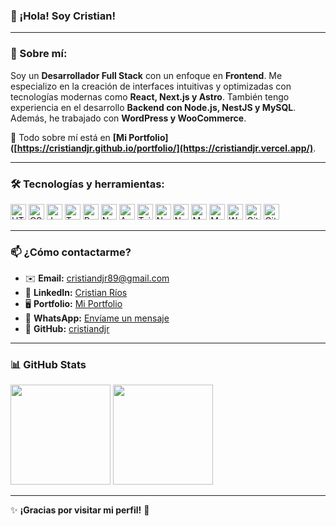 ### 👋 ¡Hola! Soy Cristian!

---

### 🚀 Sobre mí:

Soy un **Desarrollador Full Stack** con un enfoque en **Frontend**. Me especializo en la creación de interfaces intuitivas y optimizadas con tecnologías modernas como **React, Next.js y Astro**. También tengo experiencia en el desarrollo **Backend con Node.js, NestJS y MySQL**. Además, he trabajado con **WordPress y WooCommerce**.

📌 Todo sobre mí está en **[Mi Portfolio]([https://cristiandjr.github.io/portfolio/](https://cristiandjr.vercel.app/)**.

---

### 🛠️ Tecnologías y herramientas:

<p align="left">
  <img alt="HTML5" src="https://img.shields.io/badge/HTML5-E34F26?style=for-the-badge&logo=html5&logoColor=white" height="25px"/>
  <img alt="CSS3" src="https://img.shields.io/badge/CSS3-1572B6?style=for-the-badge&logo=css3&logoColor=white" height="25px"/>
  <img alt="JavaScript" src="https://img.shields.io/badge/JavaScript-F7DF1E?style=for-the-badge&logo=javascript&logoColor=black" height="25px"/>
  <img alt="TypeScript" src="https://img.shields.io/badge/TypeScript-007ACC?style=for-the-badge&logo=typescript&logoColor=white" height="25px"/>
  <img alt="React" src="https://img.shields.io/badge/React-20232A?style=for-the-badge&logo=react&logoColor=61DAFB" height="25px"/>
  <img alt="Next.js" src="https://img.shields.io/badge/Next.js-000000?style=for-the-badge&logo=next.js&logoColor=white" height="25px"/>
  <img alt="Astro" src="https://img.shields.io/badge/Astro-FF5D01?style=for-the-badge&logo=astro&logoColor=white" height="25px"/>
  <img alt="Tailwind CSS" src="https://img.shields.io/badge/Tailwind_CSS-38B2AC?style=for-the-badge&logo=tailwind-css&logoColor=white" height="25px"/>
  <img alt="Node.js" src="https://img.shields.io/badge/Node.js-43853D?style=for-the-badge&logo=node.js&logoColor=white" height="25px"/>
  <img alt="NestJS" src="https://img.shields.io/badge/NestJS-E0234E?style=for-the-badge&logo=nestjs&logoColor=white" height="25px"/>
  <img alt="MySQL" src="https://img.shields.io/badge/MySQL-4479A1?style=for-the-badge&logo=mysql&logoColor=white" height="25px"/>
  <img alt="MongoDB" src="https://img.shields.io/badge/MongoDB-4EA94B?style=for-the-badge&logo=mongodb&logoColor=white" height="25px"/>
  <img alt="WordPress" src="https://img.shields.io/badge/WordPress-21759B?style=for-the-badge&logo=wordpress&logoColor=white" height="25px"/>
  <img alt="Git" src="https://img.shields.io/badge/Git-F05032?style=for-the-badge&logo=git&logoColor=white" height="25px"/>
  <img alt="GitHub" src="https://img.shields.io/badge/GitHub-181717?style=for-the-badge&logo=github&logoColor=white" height="25px"/>
</p>

---

### 📫 ¿Cómo contactarme?

- ✉️ **Email:** [cristiandjr89@gmail.com](mailto:cristiandjr89@gmail.com)
- 💼 **LinkedIn:** [Cristian Ríos](https://www.linkedin.com/in/cristiandjr/)
- 🖥️ **Portfolio:** [Mi Portfolio]([https://cristiandjr.github.io/portfolio/](https://cristiandjr.vercel.app/))
- 📱 **WhatsApp:** [Envíame un mensaje](https://wa.me/541153115561?text=Hola%20Cristian,%20me%20gustar%C3%ADa%20hablar%20contigo%20sobre%20un%20proyecto.)
- 🐙 **GitHub:** [cristiandjr](https://github.com/cristiandjr)

---

### 📊 GitHub Stats

<p align="left">
  <img src="https://github-readme-stats.vercel.app/api?username=cristiandjr&show_icons=true&theme=radical" height="160px"/>
  <img src="https://github-readme-stats.vercel.app/api/top-langs/?username=cristiandjr&layout=compact&theme=radical" height="160px"/>
</p>

---

✨ **¡Gracias por visitar mi perfil!** 🚀

